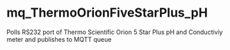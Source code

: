 # mq_ThermoOrionFiveStarPlus_pH
Polls RS232 port of Thermo Scientific Orion 5 Star Plus pH and Conductiviy meter and publishes to MQTT queue
